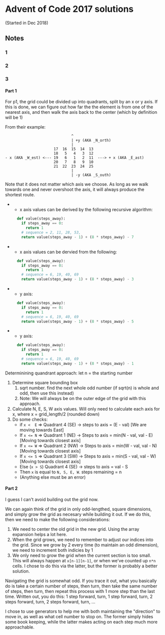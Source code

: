 # Advent of Code 2017 solutions

(Started in Dec 2018)

## Notes

### 1

### 2

### 3

#### Part 1
For p1, the grid could be divided up into quadrants, split by an x or y axis.
If this is done, we can figure out how far the the element is from one of the nearest axis,
and then walk the axis back to the center (which by definition will be 1)

From their example:

```
                              ^
                              | +y (AKA _N_orth)
                              |
                      17  16  15  14  13
                      18   5   4   3  12
- x (AKA _W_est) <--- 19   6   1   2  11  ---> + x (AKA _E_ast)
                      20   7   8   9  10
                      21  22  23  24  25
                              |
                              | -y (AKA _S_outh)
```

Note that it does not matter which axis we choose. As long as we walk towards one and never overshoot the axis, it
will always produce the shortest route.

* + x axis values can be derived by the following recursive algorithm:
  ```python
    def value(steps_away):
      if steps_away == 0:
        return 1
      # sequence = 2, 11, 28, 53, 
      return value(steps_away - 1) + (8 * steps_away) - 7
  ```
* - x axis values can be dervied from the following:
  ```python
    def value(steps_away):
      if steps_away == 0:
        return 1
      # sequence = 6, 19, 40, 69
      return value(steps_away - 1) + (8 * steps_away) - 3
  ```
* + y axis:
  ```python
    def value(steps_away):
      if steps_away == 0:
        return 1
      # sequence = 6, 19, 40, 69
      return value(steps_away - 1) + (8 * steps_away) - 5
  ```
* - y axis:
  ```python
    def value(steps_away):
      if steps_away == 0:
        return 1
      # sequence = 6, 19, 40, 69
      return value(steps_away - 1) + (8 * steps_away) - 1
  ```

Determinining quandrant approach:
let n = the starting number

1. Determine square bounding box
   1. sqrt number. find the next whole odd number (if sqrt(n) is whole and odd, then use this instead)
   2. Note: We will always be on the outer edge of the grid with this approach.
2. Calculate N, E, S, W axis values. Will only need to calculate each axis for x, where x = grid_length/2 (rounded down)
3. Do some checks:
   * if `x <  E` => Quadrant 4 (SE) -> steps to axis = (E - val) [We are moving towards East]
   * If `x <= N` => Quadrant 1 (NE) -> Steps to axis = min(N - val, val - E) [Moving towards closest axis]
   * If `x <= W` => Quadrant 2 (NW) -> Steps to axis = min(W - val, val - N) [Moving towards closest axis]
   * If `x <= S` => Quadrant 3 (SW) -> Steps to axis = min(S - val, val - W) [Moving towards closest axis]
   * Else (`x > S`) Quadrant 4 (SE) -> steps to axis = val - S
   * Then `x` is equal to `N, S, E, W`. steps remaining = n 
   * (Anything else must be an error)

#### Part 2

I guess I can't avoid building out the grid now.

We can again think of the grid in only odd-lengthed, square dimensions, and simply grow the grid as necesary while building it out. If we do this, then we need to make the following considerations:

1. We need to center the old grid in the new grid. Using the array expansion helps a lot here.
2. When the grid grows, we need to remember to adjust our indices into the grid. Since we grow by 2 every time (to maintain an odd dimension), we need to increment both indicies by 1
3. We only need to grow the grid when the current section is too small. This will always happen at `x[n-1][n-1]`, or when we've counted up `n*n` cells. I chose to do this via the latter, but the former is probably a better solution.

Navigating the grid is somewhat odd. If you trace it out, what you basically do is take a certain number of steps, then turn, then take the same number of steps, then turn, then repeat this process with 1 more step than the last time. Written out, you do this:
1 step forward, turn, 1 step forward, turn, 2 steps forward, turn, 2 steps forward, turn, ...

I chose to use generators to help me with both maintaining the "direction" to move in, as well as what cell number to stop on. The former simply hides some book keeping, while the latter makes acting on each step much more approachable. 
